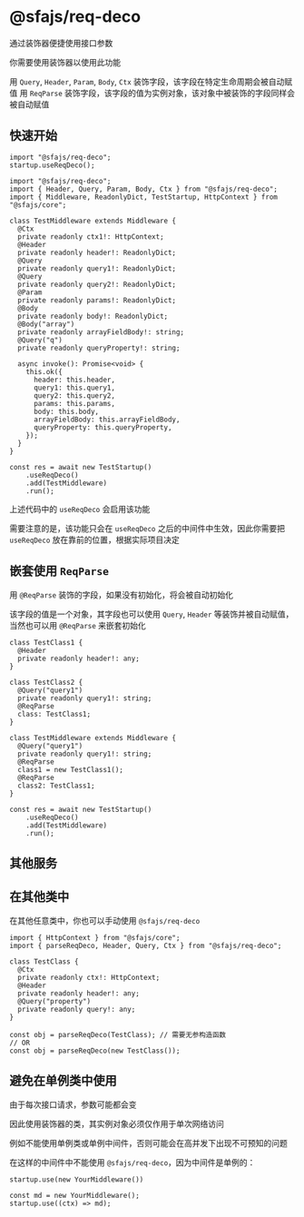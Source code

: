 # @sfajs/req-deco

通过装饰器便捷使用接口参数

你需要使用装饰器以使用此功能

用 `Query`, `Header`, `Param`, `Body`, `Ctx` 装饰字段，该字段在特定生命周期会被自动赋值
用 `ReqParse` 装饰字段，该字段的值为实例对象，该对象中被装饰的字段同样会被自动赋值

## 快速开始

```TS
import "@sfajs/req-deco";
startup.useReqDeco();
```

```TS
import "@sfajs/req-deco";
import { Header, Query, Param, Body, Ctx } from "@sfajs/req-deco";
import { Middleware, ReadonlyDict, TestStartup, HttpContext } from "@sfajs/core";

class TestMiddleware extends Middleware {
  @Ctx
  private readonly ctx1!: HttpContext;
  @Header
  private readonly header!: ReadonlyDict;
  @Query
  private readonly query1!: ReadonlyDict;
  @Query
  private readonly query2!: ReadonlyDict;
  @Param
  private readonly params!: ReadonlyDict;
  @Body
  private readonly body!: ReadonlyDict;
  @Body("array")
  private readonly arrayFieldBody!: string;
  @Query("q")
  private readonly queryProperty!: string;

  async invoke(): Promise<void> {
    this.ok({
      header: this.header,
      query1: this.query1,
      query2: this.query2,
      params: this.params,
      body: this.body,
      arrayFieldBody: this.arrayFieldBody,
      queryProperty: this.queryProperty,
    });
  }
}

const res = await new TestStartup()
    .useReqDeco()
    .add(TestMiddleware)
    .run();
```

上述代码中的 `useReqDeco` 会启用该功能

需要注意的是，该功能只会在 `useReqDeco` 之后的中间件中生效，因此你需要把 `useReqDeco` 放在靠前的位置，根据实际项目决定

## 嵌套使用 `ReqParse`

用 `@ReqParse` 装饰的字段，如果没有初始化，将会被自动初始化

该字段的值是一个对象，其字段也可以使用 `Query`, `Header` 等装饰并被自动赋值，当然也可以用 `@ReqParse` 来嵌套初始化

```TS
class TestClass1 {
  @Header
  private readonly header!: any;
}

class TestClass2 {
  @Query("query1")
  private readonly query1!: string;
  @ReqParse
  class: TestClass1;
}

class TestMiddleware extends Middleware {
  @Query("query1")
  private readonly query1!: string;
  @ReqParse
  class1 = new TestClass1();
  @ReqParse
  class2: TestClass1;
}

const res = await new TestStartup()
    .useReqDeco()
    .add(TestMiddleware)
    .run();
```

## 其他服务

## 在其他类中

在其他任意类中，你也可以手动使用 `@sfajs/req-deco`

```TS
import { HttpContext } from "@sfajs/core";
import { parseReqDeco, Header, Query, Ctx } from "@sfajs/req-deco";

class TestClass {
  @Ctx
  private readonly ctx!: HttpContext;
  @Header
  private readonly header!: any;
  @Query("property")
  private readonly query!: any;
}

const obj = parseReqDeco(TestClass); // 需要无参构造函数
// OR
const obj = parseReqDeco(new TestClass());
```

## 避免在单例类中使用

由于每次接口请求，参数可能都会变

因此使用装饰器的类，其实例对象必须仅作用于单次网络访问

例如不能使用单例类或单例中间件，否则可能会在高并发下出现不可预知的问题

在这样的中间件中不能使用 `@sfajs/req-deco`，因为中间件是单例的：

```TS
startup.use(new YourMiddleware())
```

```TS
const md = new YourMiddleware();
startup.use((ctx) => md);
```
